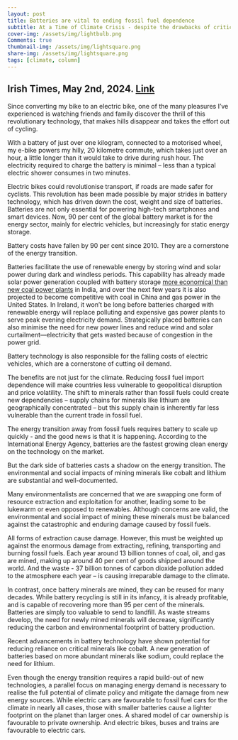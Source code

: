 ```yaml
---
layout: post
title: Batteries are vital to ending fossil fuel dependence
subtitle: At a Time of Climate Crisis - despite the drawbacks of critical minerals, batteries are necessary to address climate change
cover-img: /assets/img/lightbulb.png
Comments: true
thumbnail-img: /assets/img/lightsquare.png
share-img: /assets/img/lightsquare.png
tags: [climate, column]
---
```


## Irish Times, May 2nd, 2024. [Link](https://www.irishtimes.com/environment/climate-crisis/2024/05/02/batteries-are-vital-to-ending-fossil-fuel-dependence/)

Since converting my bike to an electric bike, one of the many pleasures I’ve experienced is watching friends and family discover the thrill of this revolutionary technology, that makes hills disappear and takes the effort out of cycling.

With a battery of just over one kilogram, connected to a motorised wheel, my e-bike powers my hilly, 20 kilometre commute, which takes just over an hour, a little longer than it would take to drive during rush hour. The electricity required to charge the battery is minimal – less than a typical electric shower consumes in two minutes.

Electric bikes could revolutionise transport, if roads are made safer for cyclists. This revolution has been made possible by major strides in battery technology, which has driven down the cost, weight and size of batteries. Batteries are not only essential for powering high-tech smartphones and smart devices. Now, 90 per cent of the global battery market is for the energy sector, mainly for electric vehicles, but increasingly for static energy storage.

Battery costs have fallen by 90 per cent since 2010. They are a cornerstone of the energy transition.

Batteries facilitate the use of renewable energy by storing wind and solar power during dark and windless periods. This capability has already made solar power generation coupled with battery storage [more economical than new coal power plants](https://www.iea.org/reports/batteries-and-secure-energy-transitions/executive-summary) in India, and over the next few years it is also projected to become competitive with coal in China and gas power in the United States. In Ireland, it won’t be long before batteries charged with renewable energy will replace polluting and expensive gas power plants to serve peak evening electricity demand. Strategically placed batteries can also minimise the need for new power lines and reduce wind and solar curtailment—electricity that gets wasted because of congestion in the power grid.

Battery technology is also responsible for the falling costs of electric vehicles, which are a cornerstone of cutting oil demand.

The benefits are not just for the climate. Reducing fossil fuel import dependence will make countries less vulnerable to geopolitical disruption and price volatility. The shift to minerals rather than fossil fuels could create new dependencies – supply chains for minerals like lithium are geographically concentrated – but this supply chain is inherently far less vulnerable than the current trade in fossil fuel.

The energy transition away from fossil fuels requires battery to scale up quickly - and the good news is that it is happening. According to the International Energy Agency, batteries are the fastest growing clean energy on the technology on the market.

But the dark side of batteries casts a shadow on the energy transition. The environmental and social impacts of mining minerals like cobalt and lithium are substantial and well-documented.

Many environmentalists are concerned that we are swapping one form of resource extraction and exploitation for another, leading some to be lukewarm or even opposed to renewables. Although concerns are valid, the environmental and social impact of mining these minerals must be balanced against the catastrophic and enduring damage caused by fossil fuels.

All forms of extraction cause damage. However, this must be weighted up against the enormous damage from extracting, refining, transporting and burning fossil fuels. Each year around 13 billion tonnes of coal, oil, and gas are mined, making up around 40 per cent of goods shipped around the world. And the waste - 37 billion tonnes of carbon dioxide pollution added to the atmosphere each year – is causing irreparable damage to the climate.

In contrast, once battery minerals are mined, they can be reused for many decades. While battery recycling is still in its infancy, it is already profitable, and is capable of recovering more than 95 per cent of the minerals. Batteries are simply too valuable to send to landfill. As waste streams develop, the need for newly mined minerals will decrease, significantly reducing the carbon and environmental footprint of battery production.

Recent advancements in battery technology have shown potential for reducing reliance on critical minerals like cobalt. A new generation of batteries based on more abundant minerals like sodium, could replace the need for lithium.  

Even though the energy transition requires a rapid build-out of new technologies, a parallel focus on managing energy demand is necessary to realise the full potential of climate policy and mitigate the damage from new energy sources. While electric cars are favourable to fossil fuel cars for the climate in nearly all cases, those with smaller batteries cause a lighter footprint on the planet than larger ones. A shared model of car ownership is favourable to private ownership. And electric bikes, buses and trains are favourable to electric cars.
